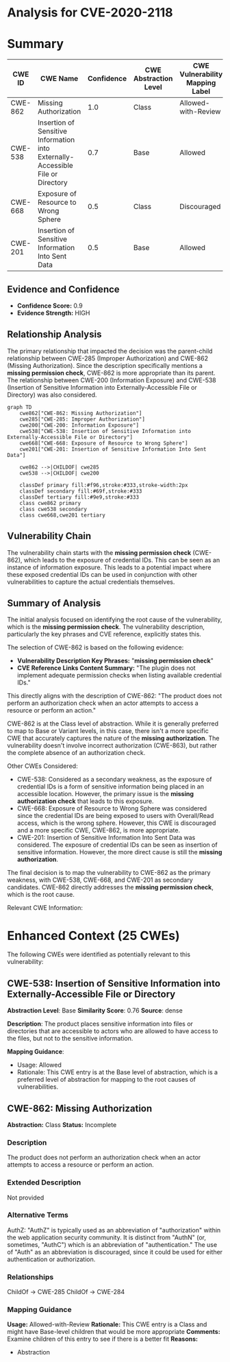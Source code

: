 # Analysis for CVE-2020-2118

# Summary
| CWE ID | CWE Name | Confidence | CWE Abstraction Level | CWE Vulnerability Mapping Label | CWE-Vulnerability Mapping Notes |
|---|---|---|---|---|---|
| CWE-862 | Missing Authorization | 1.0 | Class | Allowed-with-Review | Primary CWE |
| CWE-538 | Insertion of Sensitive Information into Externally-Accessible File or Directory | 0.7 | Base | Allowed | Secondary Candidate |
| CWE-668 | Exposure of Resource to Wrong Sphere | 0.5 | Class | Discouraged | Secondary Candidate |
| CWE-201 | Insertion of Sensitive Information Into Sent Data | 0.5 | Base | Allowed | Secondary Candidate |

## Evidence and Confidence

*   **Confidence Score:** 0.9
*   **Evidence Strength:** HIGH

## Relationship Analysis
The primary relationship that impacted the decision was the parent-child relationship between CWE-285 (Improper Authorization) and CWE-862 (Missing Authorization). Since the description specifically mentions a **missing permission check**, CWE-862 is more appropriate than its parent. The relationship between CWE-200 (Information Exposure) and CWE-538 (Insertion of Sensitive Information into Externally-Accessible File or Directory) was also considered.

```mermaid
graph TD
    cwe862["CWE-862: Missing Authorization"]
    cwe285["CWE-285: Improper Authorization"]
    cwe200["CWE-200: Information Exposure"]
    cwe538["CWE-538: Insertion of Sensitive Information into Externally-Accessible File or Directory"]
    cwe668["CWE-668: Exposure of Resource to Wrong Sphere"]
    cwe201["CWE-201: Insertion of Sensitive Information Into Sent Data"]

    cwe862 -->|CHILDOF| cwe285
    cwe538 -->|CHILDOF| cwe200

    classDef primary fill:#f96,stroke:#333,stroke-width:2px
    classDef secondary fill:#69f,stroke:#333
    classDef tertiary fill:#9e9,stroke:#333
    class cwe862 primary
    class cwe538 secondary
    class cwe668,cwe201 tertiary
```

## Vulnerability Chain
The vulnerability chain starts with the **missing permission check** (CWE-862), which leads to the exposure of credential IDs. This can be seen as an instance of information exposure. This leads to a potential impact where these exposed credential IDs can be used in conjunction with other vulnerabilities to capture the actual credentials themselves.

## Summary of Analysis
The initial analysis focused on identifying the root cause of the vulnerability, which is the **missing permission check**. The vulnerability description, particularly the key phrases and CVE reference, explicitly states this.

The selection of CWE-862 is based on the following evidence:

*   **Vulnerability Description Key Phrases:** "**missing permission check**"
*   **CVE Reference Links Content Summary:** "The plugin does not implement adequate permission checks when listing available credential IDs."

This directly aligns with the description of CWE-862: "The product does not perform an authorization check when an actor attempts to access a resource or perform an action."

CWE-862 is at the Class level of abstraction. While it is generally preferred to map to Base or Variant levels, in this case, there isn't a more specific CWE that accurately captures the nature of the **missing authorization**. The vulnerability doesn't involve incorrect authorization (CWE-863), but rather the complete absence of an authorization check.

Other CWEs Considered:

*   CWE-538: Considered as a secondary weakness, as the exposure of credential IDs is a form of sensitive information being placed in an accessible location. However, the primary issue is the **missing authorization check** that leads to this exposure.
*   CWE-668: Exposure of Resource to Wrong Sphere was considered since the credential IDs are being exposed to users with Overall/Read access, which is the wrong sphere. However, this CWE is discouraged and a more specific CWE, CWE-862, is more appropriate.
*   CWE-201: Insertion of Sensitive Information Into Sent Data was considered. The exposure of credential IDs can be seen as insertion of sensitive information. However, the more direct cause is still the **missing authorization**.

The final decision is to map the vulnerability to CWE-862 as the primary weakness, with CWE-538, CWE-668, and CWE-201 as secondary candidates. CWE-862 directly addresses the **missing permission check**, which is the root cause.

Relevant CWE Information:

# Enhanced Context (25 CWEs)
The following CWEs were identified as potentially relevant to this vulnerability:

## CWE-538: Insertion of Sensitive Information into Externally-Accessible File or Directory
**Abstraction Level**: Base
**Similarity Score**: 0.76
**Source**: dense

**Description**:
The product places sensitive information into files or directories that are accessible to actors who are allowed to have access to the files, but not to the sensitive information.

**Mapping Guidance**:
- Usage: Allowed
- Rationale: This CWE entry is at the Base level of abstraction, which is a preferred level of abstraction for mapping to the root causes of vulnerabilities.

## CWE-862: Missing Authorization
**Abstraction:** Class
**Status:** Incomplete

### Description
The product does not perform an authorization check when an actor attempts to access a resource or perform an action.

### Extended Description
Not provided

### Alternative Terms
AuthZ: "AuthZ" is typically used as an abbreviation of "authorization" within the web application security community. It is distinct from "AuthN" (or, sometimes, "AuthC") which is an abbreviation of "authentication." The use of "Auth" as an abbreviation is discouraged, since it could be used for either authentication or authorization.

### Relationships
ChildOf -> CWE-285
ChildOf -> CWE-284

### Mapping Guidance
**Usage:** Allowed-with-Review
**Rationale:** This CWE entry is a Class and might have Base-level children that would be more appropriate
**Comments:** Examine children of this entry to see if there is a better fit
**Reasons:**
- Abstraction